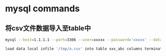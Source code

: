 # mysql commands

## 将csv文件数据导入至table中

```bash
mysql --host=1.1.1.1 --port=3306 --user=xxxxx --password='xxxxx' --database=xxx --show-warnings

load data local infile '/tmp/a.csv' into table xxx_abc columns terminated by ',' OPTIONALLY ENCLOSED BY '"' LINES TERMINATED BY '\n';
```

